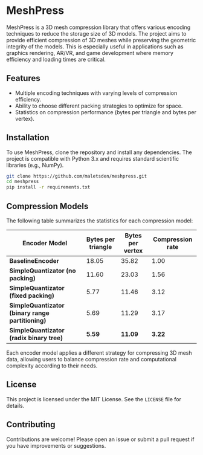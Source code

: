 # MeshPress

MeshPress is a 3D mesh compression library that offers various encoding techniques to reduce the storage size of 3D models. The project aims to provide efficient compression of 3D meshes while preserving the geometric integrity of the models. This is especially useful in applications such as graphics rendering, AR/VR, and game development where memory efficiency and loading times are critical.

## Features

- Multiple encoding techniques with varying levels of compression efficiency.
- Ability to choose different packing strategies to optimize for space.
- Statistics on compression performance (bytes per triangle and bytes per vertex).

## Installation

To use MeshPress, clone the repository and install any dependencies. The project is compatible with Python 3.x and requires standard scientific libraries (e.g., NumPy).

```bash
git clone https://github.com/maletsden/meshpress.git
cd meshpress
pip install -r requirements.txt
```

## Compression Models

The following table summarizes the statistics for each compression model:


| Encoder Model                                     | Bytes per triangle | Bytes per vertex | Compression rate | 
|---------------------------------------------------|--------------------|------------------|------------------|
| **BaselineEncoder**                               | 18.05              | 35.82            | 1.00             |
| **SimpleQuantizator (no packing)**                | 11.60              | 23.03            | 1.56             | 
| **SimpleQuantizator (fixed packing)**             | 5.77               | 11.46            | 3.12             | 
| **SimpleQuantizator (binary range partitioning)** | 5.69               | 11.29            | 3.17             |
| **SimpleQuantizator (radix binary tree)**         | **5.59**           | **11.09**        | **3.22**         | 

Each encoder model applies a different strategy for compressing 3D mesh data, allowing users to balance compression rate and computational complexity according to their needs.

## License

This project is licensed under the MIT License. See the `LICENSE` file for details.

## Contributing

Contributions are welcome! Please open an issue or submit a pull request if you have improvements or suggestions.
